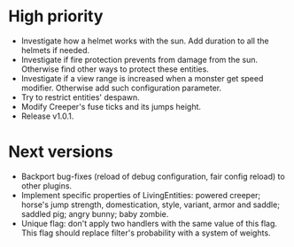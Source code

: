 # High priority
- Investigate how a helmet works with the sun. Add duration to 
all the helmets if needed.
- Investigate if fire protection prevents from damage from the sun.
Otherwise find other ways to protect these entities.
- Investigate if a view range is increased when a monster get speed
modifier. Otherwise add such configuration parameter.
- Try to restrict entities' despawn.
- Modify Creeper's fuse ticks and its jumps height.
- Release v1.0.1.

# Next versions
- Backport bug-fixes (reload of debug configuration, fair config
reload) to other plugins.
- Implement specific properties of LivingEntities: powered creeper;
horse's jump strength, domestication, style, variant, armor and saddle;
saddled pig; angry bunny; baby zombie.
- Unique flag: don't apply two handlers with the same value of this
flag. This flag should replace filter's probability with a system of
 weights.